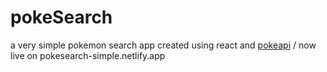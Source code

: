 # pokeSearch

a very simple pokemon search app created using react and [pokeapi](http://pokeapi.co)
/ now live on pokesearch-simple.netlify.app
